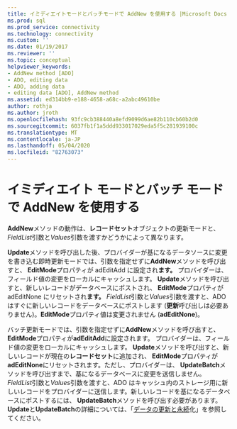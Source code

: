 ```yaml
---
title: イミディエイトモードとバッチモードで AddNew を使用する |Microsoft Docs
ms.prod: sql
ms.prod_service: connectivity
ms.technology: connectivity
ms.custom: ''
ms.date: 01/19/2017
ms.reviewer: ''
ms.topic: conceptual
helpviewer_keywords:
- AddNew method [ADO]
- ADO, editing data
- ADO, adding data
- editing data [ADO], AddNew method
ms.assetid: ed314bb9-e188-4658-a68c-a2abc49610be
author: rothja
ms.author: jroth
ms.openlocfilehash: 93fc9cb388440a8efd9099d6ae82b110cb60b2d0
ms.sourcegitcommit: 6037fb1f1a5ddd933017029eda5f5c281939100c
ms.translationtype: MT
ms.contentlocale: ja-JP
ms.lasthandoff: 05/04/2020
ms.locfileid: "82763073"
---
```

# <a name="using-addnew-in-immediate-and-batch-modes"></a>イミディエイト モードとバッチ モードで AddNew を使用する
**AddNew**メソッドの動作は、**レコードセット**オブジェクトの更新モードと、 *FieldList*引数と*Values*引数を渡すかどうかによって異なります。  
  
 **Update**メソッドを呼び出した後、プロバイダーが基になるデータソースに変更を書き込む即時更新モードでは、引数を指定せずに**AddNew**メソッドを呼び出すと、 **EditMode**プロパティが adEditAdd に設定され**ます。** プロバイダーは、フィールド値の変更をローカルにキャッシュします。 **Update**メソッドを呼び出すと、新しいレコードがデータベースにポストされ、 **EditMode**プロパティが adEditNone にリセットされ**ます。** *FieldList*引数と*Values*引数を渡すと、ADO はすぐに新しいレコードをデータベースにポストします (**更新**呼び出しは必要ありません)。**EditMode**プロパティ値は変更されません (**adEditNone**)。  
  
 バッチ更新モードでは、引数を指定せずに**AddNew**メソッドを呼び出すと、 **EditMode**プロパティが**adEditAdd**に設定されます。 プロバイダーは、フィールド値の変更をローカルにキャッシュします。 **Update**メソッドを呼び出すと、新しいレコードが現在の**レコードセット**に追加され、 **EditMode**プロパティが**adEditNone**にリセットされます。ただし、プロバイダーは、 **UpdateBatch**メソッドを呼び出すまで、基になるデータベースに変更を送信しません。 *FieldList*引数と*Values*引数を渡すと、ADO はキャッシュ内のストレージ用に新しいレコードをプロバイダーに送信します。新しいレコードを基になるデータベースにポストするには、 **UpdateBatch**メソッドを呼び出す必要があります。 **Update**と**UpdateBatch**の詳細については、「[データの更新と永続](../../../ado/guide/data/updating-and-persisting-data.md)化」を参照してください。
